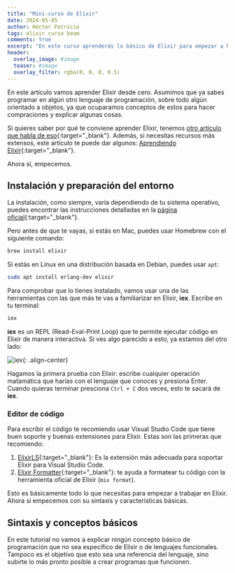 ```yaml
---
title: "Mini-curso de Elixir"
date: 2024-05-05
author: Héctor Patricio
tags: elixir curso beam
comments: true
excerpt: "En este curso aprenderás lo básico de Elixir para empezar a hacer programas útiles."
header:
  overlay_image: #image
  teaser: #image
  overlay_filter: rgba(0, 0, 0, 0.5)
---
```


En este artículo vamos aprender Elixir desde cero. Asumimos que ya
sabes programar en algún otro lenguaje de programación, sobre todo
algún orientado a objetos, ya que ocuparamos conceptos de estos
para hacer compraciones y explicar algunas cosas.

Si quieres saber por qué te conviene aprender Elixir, tenemos
[otro artículo que habla de eso](/2019/06/02/por-que-deberias-aprender-elixir.html){:target="_blank"}.
Además, si necesitas recursos más extensos, este
artículo te puede dar algunos: [Aprendiendo Elixir](https://hectorip.com/2018/12/27/aprendiendo-elixir.html){:target="_blank"}.

Ahora sí, empecemos.

## Instalación y preparación del entorno

La instalación, como siempre, varía dependiendo de tu sistema operativo, puedes
encontrar las instrucciones detalladas en la [página oficial](https://elixir-lang.org/install.html){:target="_blank"}.

Pero antes de que te vayas, si estás en Mac, puedes usar Homebrew con el
siguiente comando:

```bash
brew install elixir
```

Si estás en Linux en una distribución basada en Debian, puedes usar `apt`:

```bash
sudo apt install erlang-dev elixir
```

Para comprobar que lo tienes instalado, vamos usar una de las herramientas
con las que más te vas a familiarizar en Elixir, **iex**. Escribe en tu terminal:

```bash
iex
```

**iex** es un REPL (Read-Eval-Print Loop) que te permite ejecutar código
en Elixir de manera interactiva. Si ves algo parecido a esto, ya estamos
del otro lado:

![iex](https://res.cloudinary.com/hectorip/image/upload/c_scale,w_800/v1714951708/Screenshot_2024-05-05_at_17.27.40_rtaz8c.png){: .align-center}

Hagamos la primera prueba con Elixir: escribe cualquier operación matamática
que harías con el lenguaje que conoces y presiona Enter. Cuando quieras terminar
presciona `Ctrl + C` dos veces, esto te sacará de **iex**.

### Editor de código

Para escribir el código te recomiendo usar Visual Studio Code que tiene buen
soporte y buenas extensiones para Elixir. Estas son las primeras que recomiendo:

1. [ElixirLS](https://marketplace.visualstudio.com/items?itemName=JakeBecker.elixir-ls){:target="_blank"}:
Es la extensión más adecuada para soportar Elixir para Visual Studio Code.
2. [Elixir Formatter](https://marketplace.visualstudio.com/items?itemName=saratravi.elixir-formatter){:target="_blank"}:
te ayuda a formatear tu código con la herramienta oficial de Elixir
(`mix format`).

Esto es básicamente todo lo que necesitas para empezar a trabajar en Elixir.
Ahora sí empecemos con su sintaxis y características básicas.

## Sintaxis y conceptos básicos

En este tutorial no vamos a explicar ningún concepto básico de programación
que no sea específico de Elixir o de lenguajes funcionales. Tampoco es el
objetivo que esto sea una referencia del lenguaje, sino subirte lo más pronto
posible a crear programas que funcionen.
